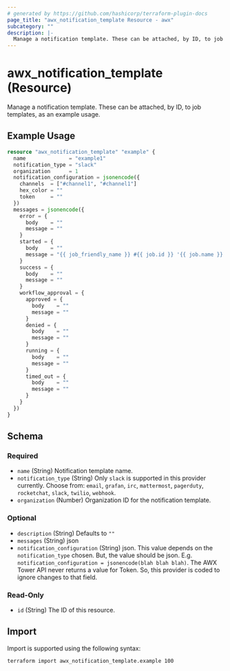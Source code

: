 ```yaml
---
# generated by https://github.com/hashicorp/terraform-plugin-docs
page_title: "awx_notification_template Resource - awx"
subcategory: ""
description: |-
  Manage a notification template. These can be attached, by ID, to job templates, as an example usage.
---
```


# awx_notification_template (Resource)

Manage a notification template. These can be attached, by ID, to job templates, as an example usage.

## Example Usage

```terraform
resource "awx_notification_template" "example" {
  name              = "example1"
  notification_type = "slack"
  organization      = 1
  notification_configuration = jsonencode({
    channels  = ["#channel1", "#channel1"]
    hex_color = ""
    token     = ""
  })
  messages = jsonencode({
    error = {
      body    = ""
      message = ""
    }
    started = {
      body    = ""
      message = "{{ job_friendly_name }} #{{ job.id }} '{{ job.name }}' {{ job.status }}: {{ url }} Custom Message"
    }
    success = {
      body    = ""
      message = ""
    }
    workflow_approval = {
      approved = {
        body    = ""
        message = ""
      }
      denied = {
        body    = ""
        message = ""
      }
      running = {
        body    = ""
        message = ""
      }
      timed_out = {
        body    = ""
        message = ""
      }
    }
  })
}
```

<!-- schema generated by tfplugindocs -->
## Schema

### Required

- `name` (String) Notification template name.
- `notification_type` (String) Only `slack` is supported in this provider currently. Choose from: `email`, `grafan`, `irc`, `mattermost`, `pagerduty`, `rocketchat`, `slack`, `twilio`, `webhook`.
- `organization` (Number) Organization ID for the notification template.

### Optional

- `description` (String) Defaults to `""`
- `messages` (String) json
- `notification_configuration` (String) json. This value depends on the `notification_type` chosen. But, the value should be json. E.g. `notification_configuration = jsonencode(blah blah blah)`. The AWX Tower API never returns a value for Token. So, this provider is coded to ignore changes to that field.

### Read-Only

- `id` (String) The ID of this resource.

## Import

Import is supported using the following syntax:

```shell
terraform import awx_notification_template.example 100
```
